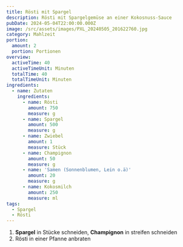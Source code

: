 ```yaml
---
title: Rösti mit Spargel
description: Rösti mit Spargelgemüse an einer Kokosnuss-Sauce
pubDate: 2024-05-04T22:00:00.000Z
image: /src/assets/images/PXL_20240505_201622760.jpg
category: Mahlzeit
portion:
  amount: 2
  portion: Portionen
overview:
  activeTime: 40
  activeTimeUnit: Minuten
  totalTime: 40
  totalTimeUnit: Minuten
ingredients:
  - name: Zutaten
    ingredients:
      - name: Rösti
        amount: 750
        measure: g
      - name: Spargel
        amount: 500
        measure: g
      - name: Zwiebel
        amount: 1
        measure: Stück
      - name: Champignon
        amount: 50
        measure: g
      - name: 'Samen (Sonnenblumen, Lein o.ä)'
        amount: 20
        measure: g
      - name: Kokosmilch
        amount: 250
        measure: ml
tags:
  - Spargel
  - Rösti
---
```


1. **Spargel** in Stücke schneiden, **Champignon** in streifen schneiden
2. Rösti in einer Pfanne anbraten
